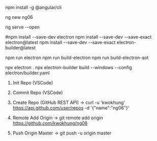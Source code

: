 npm install -g @angular/cli

ng new ng06

ng serve --open

#npm install --save-dev electron
npm install --save-dev --save-exact electron@latest
npm install --save-dev --save-exact electron-builder@latest

npm run electron
npm run build-electron
npm run build-electron-aot

npx electron .
npx electron-builder build --windows --config electron/builder.yaml

1. Init Repo (VSCode)

2. Commit Repo (VSCode)

3. Create Repo (GitHub REST API)
-> curl -u 'kwokhung' https://api.github.com/user/repos -d '{"name":"ng06"}'

4. Remote Add Origin
-> git remote add origin https://github.com/kwokhung/ng06

5. Push Origin Master
-> git push -u origin master

